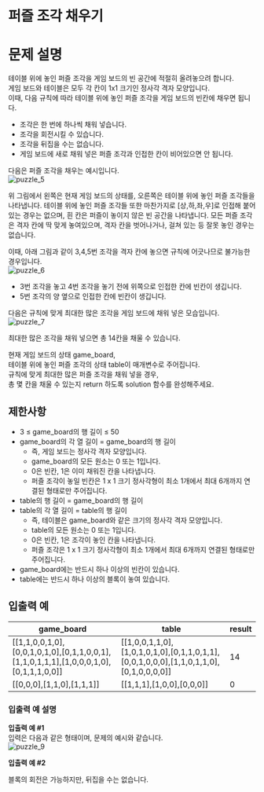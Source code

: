 
# 퍼즐 조각 채우기

# 문제 설명

테이블 위에 놓인 퍼즐 조각을 게임 보드의 빈 공간에 적절히 올려놓으려 합니다. <br />
게임 보드와 테이블은 모두 각 칸이 1x1 크기인 정사각 격자 모양입니다. <br />
이때, 다음 규칙에 따라 테이블 위에 놓인 퍼즐 조각을 게임 보드의 빈칸에 채우면 됩니다.<br />

- 조각은 한 번에 하나씩 채워 넣습니다.
- 조각을 회전시킬 수 있습니다.
- 조각을 뒤집을 수는 없습니다.
- 게임 보드에 새로 채워 넣은 퍼즐 조각과 인접한 칸이 비어있으면 안 됩니다.
  <br />

다음은 퍼즐 조각을 채우는 예시입니다.
<br />
![puzzle_5](https://user-images.githubusercontent.com/55906697/133265172-7a28854d-8880-4353-9ee5-6b25fd7d2c10.png)
<br />

위 그림에서 왼쪽은 현재 게임 보드의 상태를, 오른쪽은 테이블 위에 놓인 퍼즐 조각들을 나타냅니다. 테이블 위에 놓인 퍼즐 조각들 또한 마찬가지로 [상,하,좌,우]로 인접해 붙어있는 경우는 없으며, 흰 칸은 퍼즐이 놓이지 않은 빈 공간을 나타냅니다. 모든 퍼즐 조각은 격자 칸에 딱 맞게 놓여있으며, 격자 칸을 벗어나거나, 걸쳐 있는 등 잘못 놓인 경우는 없습니다.
<br />

이때, 아래 그림과 같이 3,4,5번 조각을 격자 칸에 놓으면 규칙에 어긋나므로 불가능한 경우입니다.
<br />
![puzzle_6](https://user-images.githubusercontent.com/55906697/133265259-d2f487f9-108d-4c1d-865c-90b3d1d5dc9e.png)
<br />

- 3번 조각을 놓고 4번 조각을 놓기 전에 위쪽으로 인접한 칸에 빈칸이 생깁니다.
- 5번 조각의 양 옆으로 인접한 칸에 빈칸이 생깁니다.
  <br />

다음은 규칙에 맞게 최대한 많은 조각을 게임 보드에 채워 넣은 모습입니다.
<br />
![puzzle_7](https://user-images.githubusercontent.com/55906697/133265334-66ab7651-ab33-46f3-9de9-c23ecff9d9d3.png)
<br />

최대한 많은 조각을 채워 넣으면 총 14칸을 채울 수 있습니다.
<br />

현재 게임 보드의 상태 game_board, <br />
테이블 위에 놓인 퍼즐 조각의 상태 table이 매개변수로 주어집니다. <br />
규칙에 맞게 최대한 많은 퍼즐 조각을 채워 넣을 경우, <br />
총 몇 칸을 채울 수 있는지 return 하도록 solution 함수를 완성해주세요. <br />

## 제한사항

- 3 ≤ game_board의 행 길이 ≤ 50
- game_board의 각 열 길이 = game_board의 행 길이
  - 즉, 게임 보드는 정사각 격자 모양입니다.
  - game_board의 모든 원소는 0 또는 1입니다.
  - 0은 빈칸, 1은 이미 채워진 칸을 나타냅니다.
  - 퍼즐 조각이 놓일 빈칸은 1 x 1 크기 정사각형이 최소 1개에서 최대 6개까지 연결된 형태로만 주어집니다.
- table의 행 길이 = game_board의 행 길이
- table의 각 열 길이 = table의 행 길이
  - 즉, 테이블은 game_board와 같은 크기의 정사각 격자 모양입니다.
  - table의 모든 원소는 0 또는 1입니다.
  - 0은 빈칸, 1은 조각이 놓인 칸을 나타냅니다.
  - 퍼즐 조각은 1 x 1 크기 정사각형이 최소 1개에서 최대 6개까지 연결된 형태로만 주어집니다.
- game_board에는 반드시 하나 이상의 빈칸이 있습니다.
- table에는 반드시 하나 이상의 블록이 놓여 있습니다.

## 입출력 예

| game_board                                                                            | table                                                                                 | result |
| ------------------------------------------------------------------------------------- | ------------------------------------------------------------------------------------- | ------ |
| [[1,1,0,0,1,0],[0,0,1,0,1,0],[0,1,1,0,0,1],[1,1,0,1,1,1],[1,0,0,0,1,0],[0,1,1,1,0,0]] | [[1,0,0,1,1,0],[1,0,1,0,1,0],[0,1,1,0,1,1],[0,0,1,0,0,0],[1,1,0,1,1,0],[0,1,0,0,0,0]] | 14     |
| [[0,0,0],[1,1,0],[1,1,1]]                                                             | [[1,1,1],[1,0,0],[0,0,0]]                                                             | 0      |

### 입출력 예 설명

<b>입출력 예 #1</b> <br/>
입력은 다음과 같은 형태이며, 문제의 예시와 같습니다.
<br/>
![puzzle_9](https://user-images.githubusercontent.com/55906697/133265412-a6076a59-5e3f-4679-bdc8-d73479499bd3.png)
<br/>

<b>입출력 예 #2</b> <br />

블록의 회전은 가능하지만, 뒤집을 수는 없습니다.<br/><br/>
